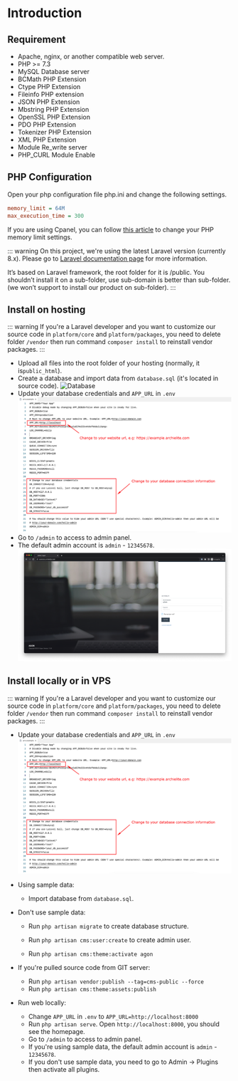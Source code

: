 # Introduction

## Requirement

- Apache, nginx, or another compatible web server.
- PHP >= 7.3
- MySQL Database server
- BCMath PHP Extension
- Ctype PHP Extension
- Fileinfo PHP extension
- JSON PHP Extension
- Mbstring PHP Extension
- OpenSSL PHP Extension
- PDO PHP Extension
- Tokenizer PHP Extension
- XML PHP Extension
- Module Re_write server
- PHP_CURL Module Enable

## PHP Configuration

Open your php configuration file php.ini and change the following settings.

```ini
memory_limit = 64M
max_execution_time = 300
```

If you are using Cpanel, you can follow [this article](https://chemicloud.com/kb/article/how-to-increase-the-php-memory-limit-in-cpanel/) to change your PHP memory limit settings.

::: warning
On this project, we're using the latest Laravel version (currently 8.x). Please go to [Laravel documentation page](https://laravel.com/docs) for more information.

It’s based on Laravel framework, the root folder for it is /public. You shouldn’t install it on a sub-folder, use sub-domain is better than sub-folder. (we won’t support to install our product on sub-folder).
:::


## Install on hosting

::: warning
If you're a Laravel developer and you want to customize our source code in `platform/core` and `platform/packages`, you need to delete folder `/vendor` then run command `composer install` to reinstall vendor packages.
:::

- Upload all files into the root folder of your hosting (normally, it is`public_html`).
- Create a database and import data from `database.sql` (it's located in source code).
  ![Database](/agon/images/directory-and-database.png)
- Update your database credentials and `APP_URL` in `.env`
  ![Env](/images/env-example.png)
- Go to `/admin` to access to admin panel.
- The default admin account is `admin` - `12345678`.
  ![Login](/images/admin-page.png)

## Install locally or in VPS

::: warning
If you're a Laravel developer and you want to customize our source code in `platform/core` and `platform/packages`, you need to delete folder `/vendor` then run command `composer install` to reinstall vendor packages.
:::

- Update your database credentials and `APP_URL` in `.env`
  ![Env](/images/env-example.png)

- Using sample data:
    - Import database from `database.sql`.

- Don't use sample data:
    - Run `php artisan migrate` to create database structure.

    - Run `php artisan cms:user:create` to create admin user.

    - Run `php artisan cms:theme:activate agon`

- If you're pulled source code from GIT server:
    - Run `php artisan vendor:publish --tag=cms-public --force`
    - Run `php artisan cms:theme:assets:publish`

- Run web locally:
    - Change `APP_URL` in `.env` to `APP_URL=http://localhost:8000`
    - Run `php artisan serve`. Open `http://localhost:8000`, you should see the homepage.
    - Go to `/admin` to access to admin panel.
    - If you're using sample data, the default admin account is `admin` - `12345678`.
    - If you don't use sample data, you need to go to Admin -> Plugins then activate all plugins.
